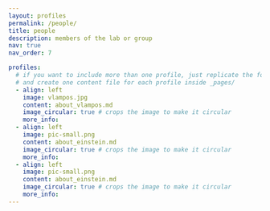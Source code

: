 ```yaml
---
layout: profiles
permalink: /people/
title: people
description: members of the lab or group
nav: true
nav_order: 7

profiles:
  # if you want to include more than one profile, just replicate the following block
  # and create one content file for each profile inside _pages/
  - align: left
    image: vlampos.jpg
    content: about_vlampos.md
    image_circular: true # crops the image to make it circular
    more_info:
  - align: left
    image: pic-small.png
    content: about_einstein.md
    image_circular: true # crops the image to make it circular
    more_info:
  - align: left
    image: pic-small.png
    content: about_einstein.md
    image_circular: true # crops the image to make it circular
    more_info:
---
```

